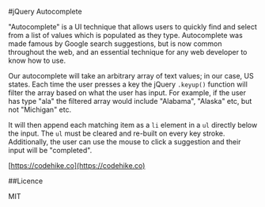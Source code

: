 #jQuery Autocomplete

"Autocomplete" is a UI technique that allows users to quickly find and select from a list of values which is populated as they type. Autocomplete was made famous by Google search suggestions, but is now common throughout the web, and an essential technique for any web developer to know how to use.

Our autocomplete will take an arbitrary array of text values; in our case, US states. Each time the user presses a key the jQuery `.keyup()` function will filter the array based on what the user has input. For example, if the user has type "ala" the filtered array would include "Alabama", "Alaska" etc, but not "Michigan" etc.

It will then append each matching item as a `li` element in a `ul` directly below the input. The `ul` must be cleared and re-built on every key stroke. Additionally, the user can use the mouse to click a suggestion and their input will be "completed".

[https://codehike.co](https://codehike.co)

##Licence

MIT